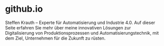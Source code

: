 # github.io
Steffen Krauth – Experte für Automatisierung und Industrie 4.0. Auf dieser Seite erfahren Sie mehr über meine innovativen Lösungen zur Digitalisierung von Produktionsprozessen und Automatisierungstechnik, mit dem Ziel, Unternehmen für die Zukunft zu rüsten.
